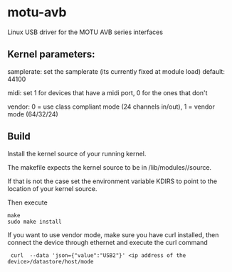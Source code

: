 # motu-avb
Linux USB driver for the MOTU AVB series interfaces

## Kernel parameters:
samplerate: set the samplerate (its currently fixed at module load) default: 44100

midi: set 1 for devices that have a midi port, 0 for the ones that don't

vendor: 0 = use class compliant mode (24 channels in/out), 1 = vendor mode (64/32/24)

## Build
Install the kernel source of your running kernel.

The makefile expects the kernel source to be in /lib/modules/<kernel-version>/source.
	
If that is not the case set the environment variable KDIRS to point to the location of your kernel source.

Then execute

    make 
    sudo make install

If you want to use vendor mode, make sure you have curl installed, then connect the device through ethernet and execute the curl command

	 curl  --data 'json={"value":"USB2"}' <ip address of the device>/datastore/host/mode

